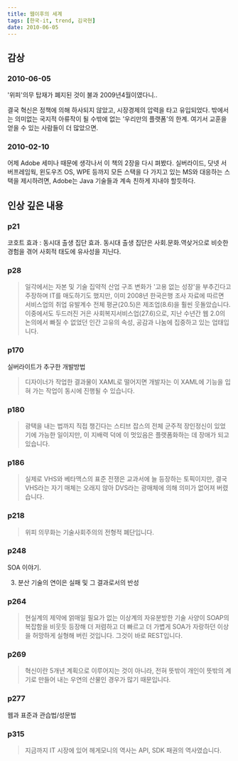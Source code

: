 ```yaml
---
title: 웹이후의 세계
tags: [한국-it, trend, 김국현]
date: 2010-06-05
---
```


## 감상
### 2010-06-05
'위피'의무 탑재가 폐지된 것이 불과 2009년4월이였다니..

결국 혁신은 정책에 의해 하사되지 않았고, 시장경제의 압력을 타고 유입되었다. 
밖에서는 의미없는 국지적 아류작이 될 수밖에 없는 '우리만의 플랫폼'의 한계. 
여기서 교훈을 얻을 수 있는 사람들이 더 많았으면.

### 2010-02-10
어제 Adobe 세미나 때문에 생각나서 이 책의 2장을 다시 펴봤다.
실버라이드, 닷넷 서버프레임웍, 윈도우즈 OS, WPE 등까지 모든 스택을 다 가지고 있는 MS와 대응하는 스택을 제시하려면, Adobe는 Java 기술들과 계속 친하게 지내야 할듯하다.

## 인상 깊은 내용

### p21
코호트 효과 : 동시대 출생 집단 효과. 동시대 출생 집단은 사회.문화.역샂거으로 비슷한 경험을 겪어 사회적 태도에 유사성을 지닌다.

### p28
> 일각에서는 자본 및 기술 집약적 산업 구조 변화가 '고용 없는 성장'을 부추긴다고 주장하며 IT를 매도하기도 했지만, 이미 2008년 한국은행 조사 자료에 따르면 서비스업의 취업 유발계수 전체 평균(20.5)은 제조업(8.6)을 훨씬 웃돌았습니다. 이중에서도 두드러진 거은 사회복지서비스업(27.6)으로, 지난 수년간 웹 2.0의 논의에서 빠질 수 없었던 인간 고유의 속성, 공감과 나눔에 집중하고 있는 업태입니다.

### p170
실버라이트가 추구한 개발방법

> 디자이너가 작업한 결과물이 XAML로 떨어지면 개발자는 이 XAML에 기능을 입혀 가는 작업이 동시에 진행될 수 있습니다.

### p180
> 광택을 내는 법까지 직접 챙긴다는 스티브 잡스의 전체 군주적 장인정신이 있었기에 가능한 일이지만, 이 지배력 덕에 이 멋있음은 플랫폼화하는 데 장애가 되고 있습니다.


### p186
> 실제로 VHS와 베타맥스의 표준 전쟁은 교과서에 늘 등장하는 토픽이지만, 결국 VHS라는 자기 매체는 오래지 않아 DVS라는 광매체에 의해 의미가 없어져 버렸습니다.

### p218
> 위피 의무화는 기술사회주의의 전형적 폐단입니다.

### p248
SOA 이야기.

3. 분산 기술의 연이은 실패 및 그 결과로서의 반성

### p264
> 현실계의 제약에 얽매일 필요가 없는 이상계의 자유분방한 기술 사양이 SOAP의 복잡함을 비웃듯 등장해 더 저렴하고 더 빠르고 더 가볍게 SOA가 자랑하던 이상을 허망하게 실형해 버린 것입니다. 그것이 바로 REST입니다.

### p269
> 혁신이란 5개년 계획으로 이루어지는 것이 아니라, 전혀 뜻밖이 개인이 뜻밖의 계기로 만들어 내는 우연의 산물인 경우가 많기 때문입니다.

### p277
웹과 표준과 관습법/성문법

### p315
> 지금까지 IT 시장에 있어 헤게모니의 역사는 API, SDK 패권의 역사였습니다.

